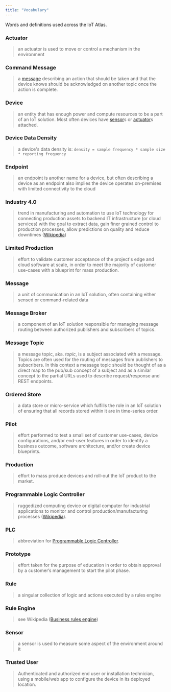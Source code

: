```yaml
---
title: "Vocabulary"
---
```

Words and definitions used across the IoT Atlas.  
<!--more-->

### Actuator
> an actuator is used to move or control a mechanism in the environment

### Command Message
> a [message](#message) describing an action that should be taken and that the device knows should be acknowledged on another topic once the action is complete.

### Device
> an entity that has enough power and compute resources to be a part of an IoT solution. Most often devices have [sensor](#sensor)s or [actuator](#actuator)s attached. 

### Device Data Density
> a device's data density is: `density = sample frequency * sample size * reporting frequency`

### Endpoint
> an endpoint is another name for a device, but often describing a device as an endpoint also implies the device operates on-premises with limited connectivity to the cloud

### Industry 4.0
> trend in manufacturing and automation to use IoT technology for connecting production assets to backend IT infrastructure (or cloud services) with the goal to extract data, gain finer grained control to production processes, allow predictions on quality and reduce downtimes ([Wikipedia](https://en.wikipedia.org/wiki/Industry_4.0))

### Limited Production
> effort to validate customer acceptance of the project's edge and cloud software at scale, in order to meet the majority of customer use-cases with a blueprint for mass production.

### Message
> a unit of communication in an IoT solution, often containing either sensed or command-related data

### Message Broker
> a component of an IoT solution responsible for managing message routing between authorized publishers and subscribers of topics.

### Message Topic
> a message topic, aka. *topic*, is a subject associated with a message. Topics are often used for the routing of messages from publishers to subscribers. In this context a message topic should be thought of as a direct map to the pub/sub concept of a subject and as a similar concept to the partial URLs used to describe request/response and REST endpoints.

### Ordered Store
> a data store or micro-service which fulfills the role in an IoT solution of ensuring that all records stored within it are in time-series order.

### Pilot
> effort performed to test a small set of customer use-cases, device configurations, and/or end-user features in order to identify a business outcome, software architecture, and/or create device blueprints.

### Production
> effort to mass produce devices and roll-out the IoT product to the market.

### Programmable Logic Controller
> ruggedized computing device or digital computer for industrial applications to monitor and control production/manufacturing processes ([Wikipedia](https://en.wikipedia.org/wiki/Programmable_logic_controller)).

### PLC
> abbreviation for [Programmable Logic Controller](#plc).

### Prototype
> effort taken for the purpose of education in order to obtain approval by a customer’s management to start the pilot phase.

### Rule
> a singular collection of logic and actions executed by a rules engine

### Rule Engine
> see Wikipedia ([Business rules engine](https://en.wikipedia.org/wiki/Business_rules_engine))

### Sensor
> a sensor is used to measure some aspect of the environment around it

### Trusted User
> Authenticated and authorized end user or installation technician, using a mobile/web app to configure the device in its deployed location.